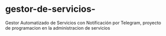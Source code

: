 # gestor-de-servicios-
Gestor Automatizado de Servicios con Notificación por Telegram, proyecto de programacion en la administracion de servicios
